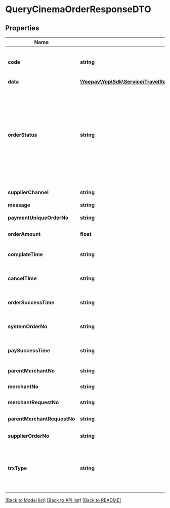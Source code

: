 # QueryCinemaOrderResponseDTO

## Properties
Name | Type | Description | Notes
------------ | ------------- | ------------- | -------------
**code** | **string** | &lt;p&gt;代表本次请求成功，订单状态需要关注orderStatus&lt;/p&gt; | [optional] 
**data** | [**\Yeepay\Yop\Sdk\Service\TravelResources\Model\QueryCinemaOrderDataBeanDTO**](QueryCinemaOrderDataBeanDTO.md) |  | [optional] 
**orderStatus** | **string** | &lt;pre&gt;/_**&lt;br /&gt; * 订单状态:&lt;br /&gt; * 0:待支付&lt;br /&gt; * 1:待出货（已支付）&lt;br /&gt; * 2:已出货&lt;br /&gt; * 3:已取消&lt;br /&gt; * 4:交易完成&lt;br /&gt; * 部分退款/取消，对应已出货；全部退款，对应已取消&lt;br /&gt; *_/&lt;/pre&gt; | [optional] 
**supplierChannel** | **string** | &lt;pre&gt;供应商渠道&lt;/pre&gt; | 
**message** | **string** |  | [optional] 
**paymentUniqueOrderNo** | **string** | &lt;pre&gt;支付请求流水号&lt;/pre&gt; | [optional] 
**orderAmount** | **float** | &lt;pre&gt;订单金额&lt;/pre&gt; | 
**complateTime** | **string** | &lt;pre&gt;完成时间。订单出货成功时返回&lt;/pre&gt; | [optional] 
**cancelTime** | **string** | &lt;p&gt;订单取消时返回,取消时间&lt;/p&gt; | [optional] 
**orderSuccessTime** | **string** | &lt;pre&gt;下单成功时间。下单成功时返回&lt;/pre&gt; | [optional] 
**systemOrderNo** | **string** | &lt;pre&gt;系统返回唯一订单号&lt;/pre&gt; | 
**paySuccessTime** | **string** | &lt;pre&gt;支付成功时间。支付成功时返回&lt;/pre&gt; | [optional] 
**parentMerchantNo** | **string** | &lt;p&gt;请求商编&lt;/p&gt; | 
**merchantNo** | **string** | &lt;p&gt;业务商编&lt;/p&gt; | 
**merchantRequestNo** | **string** | &lt;p&gt;商户订单号&lt;/p&gt; | 
**parentMerchantRequestNo** | **string** | &lt;pre&gt;请求方订单号&lt;/pre&gt; | [optional] 
**supplierOrderNo** | **string** | &lt;pre&gt;资源方订单号&lt;/pre&gt; | [optional] 
**trxType** | **string** | &lt;p&gt;在字段用来表示通知类型是交易还是退款。&lt;br /&gt;只有在异步通知结果里该参数才有值&lt;/p&gt; | [optional] 

[[Back to Model list]](../README.md#documentation-for-models) [[Back to API list]](../README.md#documentation-for-api-endpoints) [[Back to README]](../README.md)


